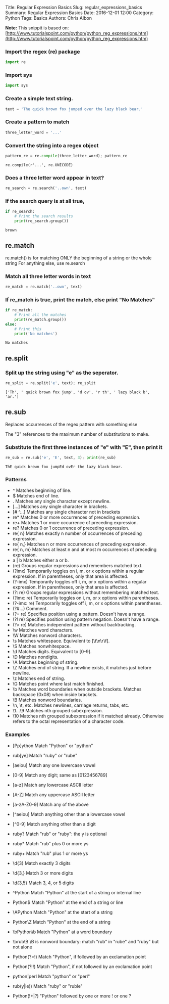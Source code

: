 Title: Regular Expression Basics
Slug: regular_expressions_basics
Summary: Regular Expression Basics
Date: 2016-12-01 12:00
Category: Python
Tags: Basics
Authors: Chris Albon



**Note:** This snippit is based on: [http://www.tutorialspoint.com/python/python_reg_expressions.htm](http://www.tutorialspoint.com/python/python_reg_expressions.htm)

### Import the regex (re) package


```python
import re
```

### Import sys


```python
import sys
```

### Create a simple text string.


```python
text = 'The quick brown fox jumped over the lazy black bear.'
```

### Create a pattern to match


```python
three_letter_word = '...'
```

### Convert the string into a regex object


```python
pattern_re = re.compile(three_letter_word); pattern_re
```




    re.compile(r'...', re.UNICODE)



### Does a three letter word appear in text?


```python
re_search = re.search('..own', text)
```

### If the search query is at all true,


```python
if re_search:
    # Print the search results
    print(re_search.group())
```

    brown


## re.match

re.match() is for matching ONLY the beginning of a string or the whole string
For anything else, use re.search

### Match all three letter words in text


```python
re_match = re.match('..own', text)
```

### If re_match is true, print the match, else print "No Matches"


```python
if re_match:
    # Print all the matches
    print(re_match.group())
else:
    # Print this
    print('No matches')
```

    No matches


## re.split

### Split up the string using "e" as the seperator.


```python
re_split = re.split('e', text); re_split
```




    ['Th', ' quick brown fox jump', 'd ov', 'r th', ' lazy black b', 'ar.']



## re.sub

Replaces occurrences of the regex pattern with something else

The "3" references to the maximum number of substitutions to make.

### Substitute the first three instances of "e" with "E", then print it


```python
re_sub = re.sub('e', 'E', text, 3); print(re_sub)
```

    ThE quick brown fox jumpEd ovEr the lazy black bear.


### Patterns

- ^   Matches beginning of line.
- $   Matches end of line.
- .   Matches any single character except newline.
- [...]   Matches any single character in brackets.
- [# ^...]  Matches any single character not in brackets
- re* Matches 0 or more occurrences of preceding expression.
- re+ Matches 1 or more occurrence of preceding expression.
- re? Matches 0 or 1 occurrence of preceding expression.
- re{ n}  Matches exactly n number of occurrences of preceding expression.
- re{ n,} Matches n or more occurrences of preceding expression.
- re{ n, m}   Matches at least n and at most m occurrences of preceding expression.
- a | b    Matches either a or b.
- (re)    Groups regular expressions and remembers matched text.
- (?imx)  Temporarily toggles on i, m, or x options within a regular expression. If in parentheses, only that area is affected.
- (?-imx) Temporarily toggles off i, m, or x options within a regular expression. If in parentheses, only that area is affected.
- (?: re) Groups regular expressions without remembering matched text.
- (?imx: re)  Temporarily toggles on i, m, or x options within parentheses.
- (?-imx: re) Temporarily toggles off i, m, or x options within parentheses.
- (?#...) Comment.
- (?= re) Specifies position using a pattern. Doesn't have a range.
- (?! re) Specifies position using pattern negation. Doesn't have a range.
- (?> re) Matches independent pattern without backtracking.
- \w  Matches word characters.
- \W  Matches nonword characters.
- \s  Matches whitespace. Equivalent to [\t\n\r\f].
- \S  Matches nonwhitespace.
- \d  Matches digits. Equivalent to [0-9].
- \D  Matches nondigits.
- \A  Matches beginning of string.
- \Z  Matches end of string. If a newline exists, it matches just before newline.
- \z  Matches end of string.
- \G  Matches point where last match finished.
- \b  Matches word boundaries when outside brackets. Matches backspace (0x08) when inside brackets.
- \B  Matches nonword boundaries.
- \n, \t, etc.    Matches newlines, carriage returns, tabs, etc.
- \1...\9 Matches nth grouped subexpression.
- \10 Matches nth grouped subexpression if it matched already. Otherwise refers to the octal representation of a character code.

### Examples

- [Pp]ython   Match "Python" or "python"
- rub[ye] Match "ruby" or "rube"
- [aeiou] Match any one lowercase vowel
- [0-9]   Match any digit; same as [0123456789]
- [a-z]   Match any lowercase ASCII letter
- [A-Z]   Match any uppercase ASCII letter
- [a-zA-Z0-9] Match any of the above
- [^aeiou]    Match anything other than a lowercase vowel
- [^0-9]  Match anything other than a digit

- ruby?   Match "rub" or "ruby": the y is optional
- ruby*   Match "rub" plus 0 or more ys
- ruby+   Match "rub" plus 1 or more ys
- \d{3}   Match exactly 3 digits
- \d{3,}  Match 3 or more digits
- \d{3,5} Match 3, 4, or 5 digits

- ^Python Match "Python" at the start of a string or internal line
- Python$     Match "Python" at the end of a string or line
- \APython    Match "Python" at the start of a string
- Python\Z    Match "Python" at the end of a string
- \bPython\b  Match "Python" at a word boundary
- \brub\B \B is nonword boundary: match "rub" in "rube" and "ruby" but not alone
- Python(?=!) Match "Python", if followed by an exclamation point
- Python(?!!) Match "Python", if not followed by an exclamation point

- python|perl Match "python" or "perl"
- rub(y|le))  Match "ruby" or "ruble"
- Python(!+|\?)   "Python" followed by one or more ! or one ?
